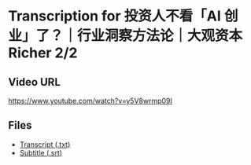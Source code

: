 # Transcription for 投资人不看「AI 创业」了？｜行业洞察方法论｜大观资本Richer  2/2
## Video URL
https://www.youtube.com/watch?v=y5V8wrmp09I
 
## Files
- [Transcript (.txt)](./transcript.txt)
- [Subtitle (.srt)](./transcript.srt)
